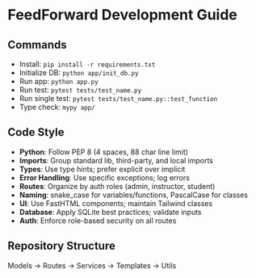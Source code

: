 # FeedForward Development Guide

## Commands
- Install: `pip install -r requirements.txt`
- Initialize DB: `python app/init_db.py`
- Run app: `python app.py`
- Run test: `pytest tests/test_name.py`
- Run single test: `pytest tests/test_name.py::test_function`
- Type check: `mypy app/`

## Code Style
- **Python**: Follow PEP 8 (4 spaces, 88 char line limit)
- **Imports**: Group standard lib, third-party, and local imports
- **Types**: Use type hints; prefer explicit over implicit
- **Error Handling**: Use specific exceptions; log errors
- **Routes**: Organize by auth roles (admin, instructor, student)
- **Naming**: snake_case for variables/functions, PascalCase for classes
- **UI**: Use FastHTML components; maintain Tailwind classes
- **Database**: Apply SQLite best practices; validate inputs
- **Auth**: Enforce role-based security on all routes

## Repository Structure
Models → Routes → Services → Templates → Utils